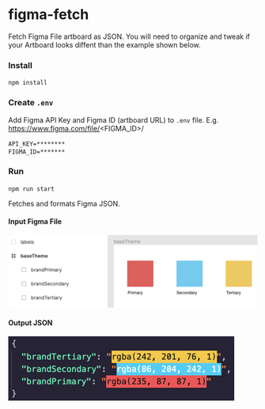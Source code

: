 # figma-fetch

Fetch Figma File artboard as JSON. You will need to organize and tweak if your Artboard looks diffent than the example shown below.

### Install

```
npm install
```

### Create `.env`

Add Figma API Key and Figma ID (artboard URL) to `.env` file. E.g. https://www.figma.com/file/<FIGMA_ID>/

```
API_KEY=********
FIGMA_ID=*******
```

### Run

```
npm run start
```

Fetches and formats Figma JSON.

#### Input Figma File

![Figma File](./docs/figma.png)

#### Output JSON

![Code Output](./docs/code.png)